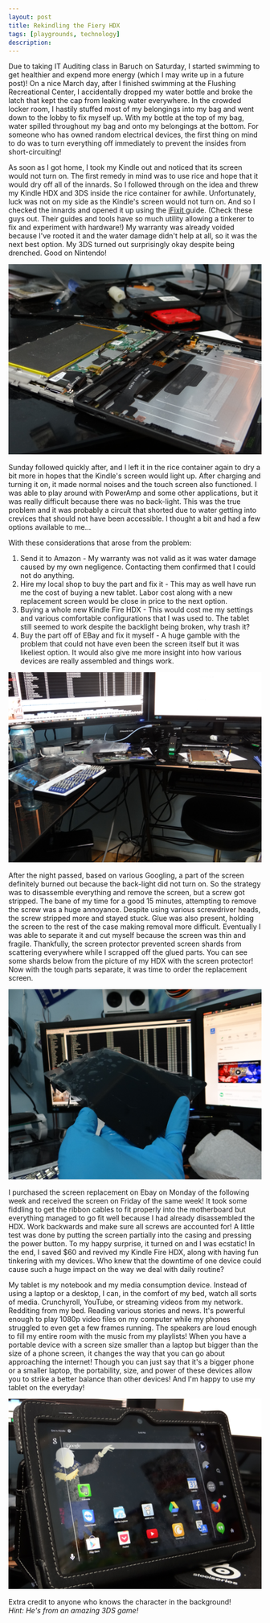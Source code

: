 ```yaml
---
layout: post
title: Rekindling the Fiery HDX
tags: [playgrounds, technology]
description: 
---
```


Due to taking IT Auditing class in Baruch on Saturday, I started swimming to get healthier and expend more energy (which I may write up in a future post)! On a nice March day, after I finished swimming at the Flushing Recreational Center, I accidentally dropped my water bottle and broke the latch that kept the cap from leaking water everywhere. In the crowded locker room, I hastily stuffed most of my belongings into my bag and went down to the lobby to fix myself up. With my bottle at the top of my bag, water spilled throughout my bag and onto my belongings at the bottom. For someone who has owned random electrical devices, the first thing on mind to do was to turn everything off immediately to prevent the insides from short-circuiting!

As soon as I got home, I took my Kindle out and noticed that its screen would not turn on. The first remedy in mind was to use rice and hope that it would dry off all of the innards. So I followed through on the idea and threw my Kindle HDX and 3DS inside the rice container for awhile. Unfortunately, luck was not on my side as the Kindle's screen would not turn on. And so I checked the innards and opened it up using the <a title="iFixit" href="https://www.ifixit.com/" target="_blank">iFixit </a>guide. (Check these guys out. Their guides and tools have so much utility allowing a tinkerer to fix and experiment with hardware!) My warranty was already voided because I've rooted it and the water damage didn't help at all, so it was the next best option. My 3DS turned out surprisingly okay despite being drenched. Good on Nintendo!

<img src="/images/both.JPG" alt="Both" />

Sunday followed quickly after, and I left it in the rice container again to dry a bit more in hopes that the Kindle's screen would light up. After charging and turning it on, it made normal noises and the touch screen also functioned. I was able to play around with PowerAmp and some other applications, but it was really difficult because there was no back-light. This was the true problem and it was probably a circuit that shorted due to water getting into crevices that should not have been accessible. I thought a bit and had a few options available to me...

With these considerations that arose from the problem:
<ol>
	<li>Send it to Amazon - My warranty was not valid as it was water damage caused by my own negligence. Contacting them confirmed that I could not do anything.</li>
	<li>Hire my local shop to buy the part and fix it - This may as well have run me the cost of buying a new tablet. Labor cost along with a new replacement screen would be close in price to the next option.</li>
	<li>Buying a whole new Kindle Fire HDX - This would cost me my settings and various comfortable configurations that I was used to. The tablet still seemed to work despite the backlight being broken, why trash it?</li>
	<li>Buy the part off of EBay and fix it myself - A huge gamble with the problem that could not have even been the screen itself but it was likeliest option. It would also give me more insight into how various devices are really assembled and things work.</li>
</ol>

<img src="/images/workstation.JPG" alt="Workstation" />

After the night passed, based on various Googling, a part of the screen definitely burned out because the back-light did not turn on. So the strategy was to disassemble everything and remove the screen, but a screw got stripped. The bane of my time for a good 15 minutes, attempting to remove the screw was a huge annoyance. Despite using various screwdriver heads, the screw stripped more and stayed stuck. Glue was also present, holding the screen to the rest of the case making removal more difficult. Eventually I was able to separate it and cut myself because the screen was thin and fragile. Thankfully, the screen protector prevented screen shards from scattering everywhere while I scrapped off the glued parts. You can see some shards below from the picture of my HDX with the screen protector! Now with the tough parts separate, it was time to order the replacement screen.

<img src="/images/screen.JPG" alt="Screen" />

I purchased the screen replacement on Ebay on Monday of the following week and received the screen on Friday of the same week! It took some fiddling to get the ribbon cables to fit properly into the motherboard but everything managed to go fit well because I had already disassembled the HDX. Work backwards and make sure all screws are accounted for! A little test was done by putting the screen partially into the casing and pressing the power button. To my happy surprise, it turned on and I was ecstatic! In the end, I saved $60 and revived my Kindle Fire HDX, along with having fun tinkering with my devices. Who knew that the downtime of one device could cause such a huge impact on the way we deal with daily routine?

My tablet is my notebook and my media consumption device. Instead of using a laptop or a desktop, I can, in the comfort of my bed, watch all sorts of media. Crunchyroll, YouTube, or streaming videos from my network. Redditing from my bed. Reading various stories and news. It's powerful enough to play 1080p video files on my computer while my phones struggled to even get a few frames running. The speakers are loud enough to fill my entire room with the music from my playlists! When you have a portable device with a screen size smaller than a laptop but bigger than the size of a phone screen, it changes the way that you can go about approaching the internet! Though you can just say that it's a bigger phone or a smaller laptop, the portability, size, and power of these devices allow you to strike a better balance than other devices! And I'm happy to use my tablet on the everyday!

<img src="/images/restored.JPG" alt="Restored!" />

Extra credit to anyone who knows the character in the background!  
*Hint: He's from an amazing 3DS game!*